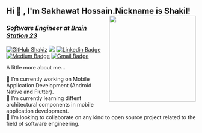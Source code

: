 <h2> Hi 👋 , I'm Sakhawat Hossain.Nickname is Shakil!
<img align='right' src="https://i.pinimg.com/originals/bd/4e/d3/bd4ed327189c2a56695beb91cd534570.gif" width="230">
<h3><p><em>Software Engineer at <a href="https://brainstation-23.com/">Brain Station 23</em></p></h3>

[![GitHub Shakiz](https://img.shields.io/github/followers/shakiz?label=follow&style=social)](https://github.com/shakiz)
![](https://visitor-badge.glitch.me/badge?page_id=shakiz)
[![Linkedin Badge](https://img.shields.io/badge/sakhawat-hossain-blue?style=flat-square&logo=Linkedin&logoColor=white)](https://www.linkedin.com/in/sakhawat-hossain-762688127/) 
[![Medium Badge](https://img.shields.io/badge/-@shakil335-03a57a?style=flat-square&labelColor=000000&logo=Medium&link=https://medium.com/@shakil335)](https://medium.com/@shakil335)
[![Gmail Badge](https://img.shields.io/badge/shakil.py@gmail.com-c14438?style=flat-square&logo=Gmail&logoColor=white&link=mailto:shakil.py@gmail.com)](mailto:shakil.py@gmail.com)

A little more about me...  

🔭 I’m currently working on Mobile Application Development (Android Native and Flutter).<br />
🌱 I’m currently learning diffent architectural components in mobile application development.<br />
👯 I’m looking to collaborate on any kind to open source project related to the field of software engineering.<br />




